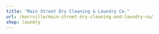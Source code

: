 ```yaml
---
title: "Main Street Dry Cleaning & Laundry Co."
url: /kerrville/main-street-dry-cleaning-and-laundry-co/
shop: laundry
---
```

